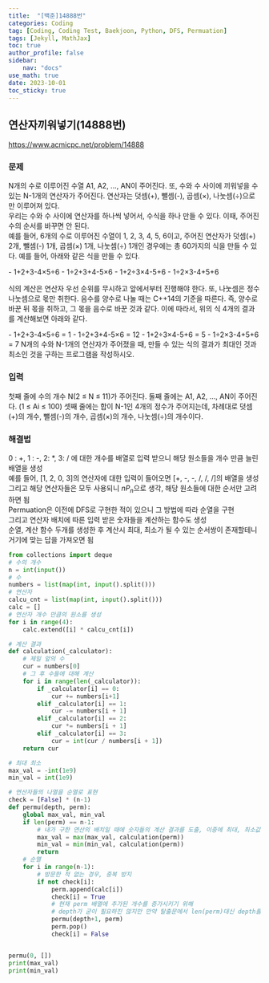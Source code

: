 ```yaml
---
title:  "[백준]14888번"
categories: Coding
tag: [Coding, Coding Test, Baekjoon, Python, DFS, Permuation]
tags: [Jekyll, MathJax]
toc: true
author_profile: false
sidebar:
    nav: "docs"
use_math: true
date: 2023-10-01
toc_sticky: true
---
```


## 연산자끼워넣기(14888번)

<https://www.acmicpc.net/problem/14888>

### 문제
N개의 수로 이루어진 수열 A1, A2, ..., AN이 주어진다. 또, 수와 수 사이에 끼워넣을 수 있는 N-1개의 연산자가 주어진다. 연산자는 덧셈(+), 뺄셈(-), 곱셈(×), 나눗셈(÷)으로만 이루어져 있다.   
우리는 수와 수 사이에 연산자를 하나씩 넣어서, 수식을 하나 만들 수 있다. 이때, 주어진 수의 순서를 바꾸면 안 된다.   
예를 들어, 6개의 수로 이루어진 수열이 1, 2, 3, 4, 5, 6이고, 주어진 연산자가 덧셈(+) 2개, 뺄셈(-) 1개, 곱셈(×) 1개, 나눗셈(÷) 1개인 경우에는 총 60가지의 식을 만들 수 있다. 예를 들어, 아래와 같은 식을 만들 수 있다.

\- 1+2+3-4×5÷6
\- 1÷2+3+4-5×6
\- 1+2÷3×4-5+6
\- 1÷2×3-4+5+6

식의 계산은 연산자 우선 순위를 무시하고 앞에서부터 진행해야 한다. 또, 나눗셈은 정수 나눗셈으로 몫만 취한다. 음수를 양수로 나눌 때는 C++14의 기준을 따른다. 즉, 양수로 바꾼 뒤 몫을 취하고, 그 몫을 음수로 바꾼 것과 같다. 이에 따라서, 위의 식 4개의 결과를 계산해보면 아래와 같다.

\- 1+2+3-4×5÷6 = 1
\- 1÷2+3+4-5×6 = 12
\- 1+2÷3×4-5+6 = 5
\- 1÷2×3-4+5+6 = 7
N개의 수와 N-1개의 연산자가 주어졌을 때, 만들 수 있는 식의 결과가 최대인 것과 최소인 것을 구하는 프로그램을 작성하시오.

### 입력

첫째 줄에 수의 개수 N(2 ≤ N ≤ 11)가 주어진다. 둘째 줄에는 A1, A2, ..., AN이 주어진다. (1 ≤ Ai ≤ 100) 셋째 줄에는 합이 N-1인 4개의 정수가 주어지는데, 차례대로 덧셈(+)의 개수, 뺄셈(-)의 개수, 곱셈(×)의 개수, 나눗셈(÷)의 개수이다.

### 해결법

0 : +, 1 : -, 2: *, 3: / 에 대한 개수를 배열로 입력 받으니 해당 원소들을 개수 만큼 늘린 배열을 생성   
예를 들어, [1, 2, 0, 3]의 연산자에 대한 입력이 들어오면 [+, -, -, /, /, /]의 배열을 생성   
그리고 해당 연산자들은 모두 사용되니 $nP_n$으로 생각, 해당 원소들에 대한 순서만 고려하면 됨   
Permuation은 이전에 DFS로 구현한 적이 있으니 그 방법에 따라 순열을 구현   
그리고 연산자 배치에 따른 입력 받은 숫자들을 계산하는 함수도 생성   
순열, 계산 함수 두개를 생성한 후 계산시 최대, 최소가 될 수 있는 순서쌍이 존재할테니 거기에 맞는 답을 가져오면 됨   

```python
from collections import deque
# 수의 개수
n = int(input())
# 수
numbers = list(map(int, input().split()))
# 연산자
calcu_cnt = list(map(int, input().split()))
calc = []
# 연산자 개수 만큼의 원소를 생성
for i in range(4):
    calc.extend([i] * calcu_cnt[i])

# 계산 결과
def calculation(_calculator):
    # 제일 앞의 수
    cur = numbers[0]
    # 그 후 수들에 대해 계산
    for i in range(len(_calculator)):
        if _calculator[i] == 0:
            cur += numbers[i+1]
        elif _calculator[i] == 1:
            cur -= numbers[i + 1]
        elif _calculator[i] == 2:
            cur *= numbers[i + 1]
        elif _calculator[i] == 3:
            cur = int(cur / numbers[i + 1])
    return cur

# 최대 최소
max_val = -int(1e9)
min_val = int(1e9)

# 연산자들의 나열을 순열로 표현
check = [False] * (n-1)
def permu(depth, perm):
    global max_val, min_val
    if len(perm) == n-1:
        # 내가 구한 연산의 배치일 때에 숫자들의 계산 결과를 도출, 이중에 최대, 최소값을 가져오면 됨
        max_val = max(max_val, calculation(perm))
        min_val = min(min_val, calculation(perm))
        return
    # 순열
    for i in range(n-1):
        # 방문한 적 없는 경우, 중복 방지
        if not check[i]:
            perm.append(calc[i])
            check[i] = True
            # 현재 perm 배열에 추가된 개수를 증가시키기 위해
            # depth가 굳이 필요하진 않지만 만약 탈출문에서 len(perm)대신 depth를 이용하기도 하기 때문에 추가해 놓음
            permu(depth+1, perm)
            perm.pop()
            check[i] = False


permu(0, [])
print(max_val)
print(min_val)
```


